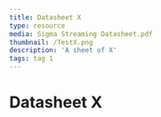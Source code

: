 ```yaml
---
title: Datasheet X
type: resource
media: Sigma Streaming Datasheet.pdf
thumbnail: /TestX.png
description: 'A sheet of X'
tags: tag 1
---
```

# Datasheet X